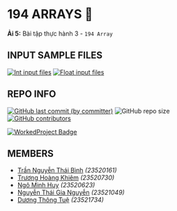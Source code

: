# 194 ARRAYS 🫠

**Ải 5:** Bài tập thực hành 3 - `194 Array`

## INPUT SAMPLE FILES

[![Int input files](https://img.shields.io/badge/int_inp-download-orange?style=for-the-badge)](../../../../Utilities/download/INP/INT_DATA_INP.zip)
[![Float input files](https://img.shields.io/badge/float_inp-download-yellow?style=for-the-badge)](../../../../Utilities/download/INP/FLOAT_DATA_INP.zip)

## REPO INFO

[![GitHub last commit (by committer)](https://img.shields.io/github/last-commit/NMLT-NTTMK-K18/3-194-array?style=for-the-badge)](../../../commits/main)
![GitHub repo size](https://img.shields.io/github/repo-size/NMLT-NTTMK-K18/3-194-array?style=for-the-badge)
[![GitHub contributors](https://img.shields.io/github/contributors/NMLT-NTTMK-K18/3-194-array?style=for-the-badge)](../../../graphs/contributors)

[![WorkedProject Badge](https://img.shields.io/badge/worked_project-73%2F172-red?style=for-the-badge)](./UnworkedProject.md)

## MEMBERS

-   [Trần Nguyễn Thái Bình](https://github.com/KevinNitroG) _(23520161)_
-   [Trương Hoàng Khiêm](https://github.com/truonghoangkhiem) _(23520730)_
-   [Ngô Minh Huy](https://github.com/MinhHuy1507) _(23520623)_
-   [Nguyễn Thái Gia Nguyễn](https://github.com/NTGNguyen) _(23521049)_
-   [Dương Thông Tuệ](https://github.com/tueduonggg1203) _(23521734)_
